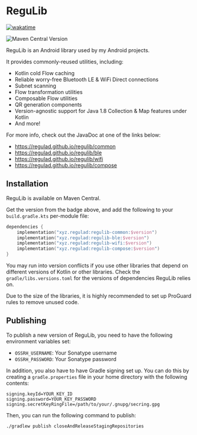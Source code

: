 # ReguLib

[![wakatime](https://wakatime.com/badge/user/85016631-21af-4af7-a0fc-5e8c648e855b/project/aa59aad0-81d4-4764-b2a5-0c86f4f54e31.svg)](https://wakatime.com/badge/user/85016631-21af-4af7-a0fc-5e8c648e855b/project/aa59aad0-81d4-4764-b2a5-0c86f4f54e31)

![Maven Central Version](https://img.shields.io/maven-central/v/xyz.regulad/regulib-common)

ReguLib is an Android library used by my Android projects.

It provides commonly-reused utilities, including:

* Kotlin cold Flow caching
* Reliable worry-free Bluetooth LE & WiFi Direct connections
* Subnet scanning
* Flow transformation utilities
* Composable Flow utilities
* QR generation components
* Version-agnostic support for Java 1.8 Collection & Map features under Kotlin
* And more!

For more info, check out the JavaDoc at one of the links below:

* https://regulad.github.io/regulib/common
* https://regulad.github.io/regulib/ble
* https://regulad.github.io/regulib/wifi
* https://regulad.github.io/regulib/compose

## Installation

ReguLib is available on Maven Central.

Get the version from the badge above, and add the following to your `build.gradle.kts` per-module file:

```kotlin
dependencies {
    implementation("xyz.regulad:regulib-common:$version")
    implementation("xyz.regulad:regulib-ble:$version")
    implementation("xyz.regulad:regulib-wifi:$version")
    implementation("xyz.regulad:regulib-compose:$version")
}
```

You may run into version conflicts if you use other libraries that depend on different versions of Kotlin or other
libraries. Check the `gradle/libs.versions.toml` for the versions of dependencies ReguLib relies on.

Due to the size of the libraries, it is highly recommended to set up ProGuard rules to remove unused code.

## Publishing

To publish a new version of ReguLib, you need to have the following environment variables set:

* `OSSRH_USERNAME`: Your Sonatype username
* `OSSRH_PASSWORD`: Your Sonatype password

In addition, you also have to have Gradle signing set up. You can do this by creating a `gradle.properties` file in your
home directory with the following contents:

```properties
signing.keyId=YOUR_KEY_ID
signing.password=YOUR_KEY_PASSWORD
signing.secretKeyRingFile=/path/to/your/.gnupg/secring.gpg
```

Then, you can run the following command to publish:

```shell
./gradlew publish closeAndReleaseStagingRepositories
```
